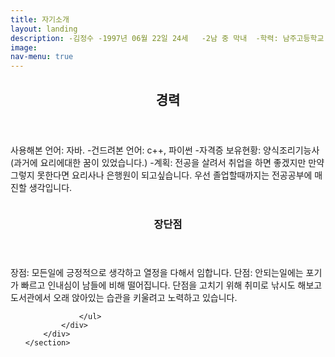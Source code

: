 ```yaml
---
title: 자기소개
layout: landing
description: -김정수 -1997년 06월 22일 24세   -2남 중 막내  -학력: 남주고등학교 졸업 제주대학교 컴퓨터공학과 16학번 재학중
image: 
nav-menu: true
---
```


<!-- Main -->
<div id="main">

<!-- One -->
<section id="one">
	<div class="inner">
		<header class="major">
			<h2>경력</h2>
		</header>
		<p>사용해본 언어: 자바. -건드려본 언어: c++, 파이썬 -자격증 보유현황: 양식조리기능사(과거에 요리에대한 꿈이 있었습니다.) -계획: 전공을 살려서 취업을 하면 좋겠지만 만약 그렇지 못한다면 요리사나 은행원이 되고싶습니다. 우선 졸업할때까지는 전공공부에 매진할 생각입니다.</p>
	</div>
</section>

<!-- Two -->
<section id="two" class="spotlights">
	<section>
		<a href="generic.html" class="image">
			<img src="{% link assets/images/pic08.jpg %}" alt="" data-position="center center" />
		</a>
		<div class="content">
			<div class="inner">
				<header class="major">
					<h3>장단점</h3>
				</header>
				<p>장점: 모든일에 긍정적으로 생각하고 열정을 다해서 임합니다. 단점: 안되는일에는 포기가 빠르고 인내심이 남들에 비해 떨어집니다. 단점을 고치기 위해 취미로 낚시도 해보고 도서관에서 오래 앉아있는 습관을 키울려고 노력하고 있습니다.	</p>
				<ul class="actions">
					
				</ul>
			</div>
		</div>
	</section>



